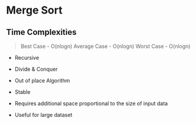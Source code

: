 # Merge Sort

## Time Complexities

> Best Case - O(nlogn) Average Case - O(nlogn) Worst Case - O(nlogn)

- Recursive

- Divide & Conquer

- Out of place Algorithm

- Stable

- Requires additional space proportional to the size of input data

- Useful for large dataset
